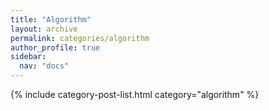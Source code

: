 ```yaml
---
title: "Algorithm"
layout: archive
permalink: categories/algorithm
author_profile: true
sidebar:
  nav: "docs"
---
```



{% include category-post-list.html category="algorithm" %}